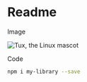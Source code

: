 # Readme

Image

![Tux, the Linux mascot](https://mdg.imgix.net/assets/images/tux.png)

Code

```bash
npm i my-library --save
```
